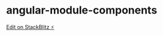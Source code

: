 # angular-module-components

[Edit on StackBlitz ⚡️](https://stackblitz.com/edit/angular-module-components)